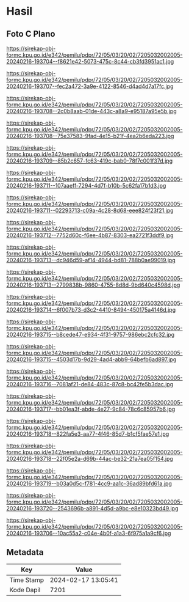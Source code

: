 # Hasil

## Foto C Plano

https://sirekap-obj-formc.kpu.go.id/e342/pemilu/pdpr/72/05/03/20/02/7205032002005-20240216-193704--f8621e42-5073-475c-8c44-cb3fd3951ac1.jpg

https://sirekap-obj-formc.kpu.go.id/e342/pemilu/pdpr/72/05/03/20/02/7205032002005-20240216-193707--fec2a472-3a9e-4122-8546-d4ad4d7a17fc.jpg

https://sirekap-obj-formc.kpu.go.id/e342/pemilu/pdpr/72/05/03/20/02/7205032002005-20240216-193708--2c0b8aab-01de-443c-a8a9-e95187a95e5b.jpg

https://sirekap-obj-formc.kpu.go.id/e342/pemilu/pdpr/72/05/03/20/02/7205032002005-20240216-193708--75e37583-9fad-4e15-b21f-4ea2b6eda223.jpg

https://sirekap-obj-formc.kpu.go.id/e342/pemilu/pdpr/72/05/03/20/02/7205032002005-20240216-193709--85b2c657-fc63-419c-bab0-78f7c001f37d.jpg

https://sirekap-obj-formc.kpu.go.id/e342/pemilu/pdpr/72/05/03/20/02/7205032002005-20240216-193711--107aaeff-7294-4d7f-b10b-5c62fa17b1d3.jpg

https://sirekap-obj-formc.kpu.go.id/e342/pemilu/pdpr/72/05/03/20/02/7205032002005-20240216-193711--02293713-c09a-4c28-8d68-eee824f23f21.jpg

https://sirekap-obj-formc.kpu.go.id/e342/pemilu/pdpr/72/05/03/20/02/7205032002005-20240216-193712--7752d60c-f6ee-4b87-8303-ea2721f3ddf9.jpg

https://sirekap-obj-formc.kpu.go.id/e342/pemilu/pdpr/72/05/03/20/02/7205032002005-20240216-193713--dc946d59-af14-4944-bd81-788b0ae99019.jpg

https://sirekap-obj-formc.kpu.go.id/e342/pemilu/pdpr/72/05/03/20/02/7205032002005-20240216-193713--2799838b-9860-4755-8d8d-9bd640c4598d.jpg

https://sirekap-obj-formc.kpu.go.id/e342/pemilu/pdpr/72/05/03/20/02/7205032002005-20240216-193714--6f007b73-d3c2-4410-8494-450175a4146d.jpg

https://sirekap-obj-formc.kpu.go.id/e342/pemilu/pdpr/72/05/03/20/02/7205032002005-20240216-193715--b8cede47-e934-4f31-9757-986ebc2cfc32.jpg

https://sirekap-obj-formc.kpu.go.id/e342/pemilu/pdpr/72/05/03/20/02/7205032002005-20240216-193715--4503d17b-9d29-4ad4-abb9-64befb6ad897.jpg

https://sirekap-obj-formc.kpu.go.id/e342/pemilu/pdpr/72/05/03/20/02/7205032002005-20240216-193716--7081af21-de84-483c-87c8-bc42fe5b3dac.jpg

https://sirekap-obj-formc.kpu.go.id/e342/pemilu/pdpr/72/05/03/20/02/7205032002005-20240216-193717--bb01ea3f-abde-4e27-9c84-78c6c85957b6.jpg

https://sirekap-obj-formc.kpu.go.id/e342/pemilu/pdpr/72/05/03/20/02/7205032002005-20240216-193718--822fa5e3-aa77-4f46-85d7-b1cf5fae57e1.jpg

https://sirekap-obj-formc.kpu.go.id/e342/pemilu/pdpr/72/05/03/20/02/7205032002005-20240216-193718--22f05e2a-d69b-44ac-be32-21a7ea05f154.jpg

https://sirekap-obj-formc.kpu.go.id/e342/pemilu/pdpr/72/05/03/20/02/7205032002005-20240216-193719--b03a0d5c-f781-4cc9-aa1c-36ad89bfd61a.jpg

https://sirekap-obj-formc.kpu.go.id/e342/pemilu/pdpr/72/05/03/20/02/7205032002005-20240216-193720--2543696b-a891-4d5d-a9bc-e8e10323bd49.jpg

https://sirekap-obj-formc.kpu.go.id/e342/pemilu/pdpr/72/05/03/20/02/7205032002005-20240216-193706--10ac55a2-c04e-4b0f-a1a3-6f975a1a9cf6.jpg


## Metadata

| Key        | Value               |
| ---------- | ------------------- |
| Time Stamp | 2024-02-17 13:05:41 |
| Kode Dapil | 7201                |



